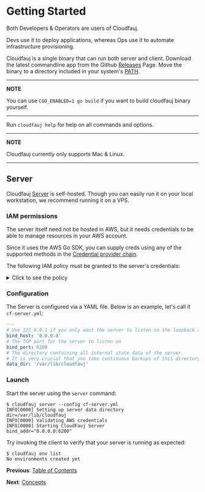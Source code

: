 # Getting Started
Both Developers & Operators are users of Cloudfauj.

Devs use it to deploy applications, whereas Ops use it to automate infrastructure provisioning.

Cloudfauj is a single binary that can run both server and client. Download the latest commandline app from the Github [Releases]() Page. Move the binary to a directory included in your system's [PATH](https://superuser.com/questions/284342/what-are-path-and-other-environment-variables-and-how-can-i-set-or-use-them).

---
**NOTE**

You can use `CGO_ENABLED=1 go build` if you want to build cloudfauj binary yourself.

---

Run `cloudfauj help` for help on all commands and options.

---
**NOTE**

Cloudfauj currently only supports Mac & Linux.

---

## Server
Cloudfauj [Server](./concepts.md#architecture) is self-hosted. Though you can easily run it on your local workstation, we recommend running it on a VPS.

### IAM permissions
The server itself need not be hosted in AWS, but it needs credentials to be able to manage resources in your AWS account.

Since it uses the AWS Go SDK, you can supply creds using any of the supported methods in the [Credential provider chain](https://aws.github.io/aws-sdk-go-v2/docs/configuring-sdk/#specifying-credentials).

The following IAM policy must be granted to the server's credentials:

<details>
  <summary>Click to see the policy</summary>

  ```json
  {
      "Version": "2012-10-17",
      "Statement": [
          {
              "Sid": "CloudfaujServerPermissions",
              "Effect": "Allow",
              "Action": [
                  "ec2:CreateTags",
                  "ec2:DeleteTags",
                  "ec2:DescribeVpcs",
                  "ec2:DescribeRouteTables",
                  "ec2:CreateVpc",
                  "ec2:DeleteVpc",
                  "ec2:CreateInternetGateway",
                  "ec2:AttachInternetGateway",
                  "ec2:DeleteInternetGateway",
                  "ec2:DetachInternetGateway",
                  "ec2:CreateRoute",
                  "ec2:CreateRouteTable",
                  "ec2:DeleteRoute",
                  "ec2:DeleteRouteTable",
                  "ec2:CreateSubnet",
                  "ec2:DeleteSubnet",
                  "ec2:CreateSecurityGroup",
                  "ec2:DeleteSecurityGroup",
                  "ec2:ModifySecurityGroupRules",
                  "ec2:RevokeSecurityGroupEgress",
                  "ec2:RevokeSecurityGroupIngress",
                  "ec2:UpdateSecurityGroupRuleDescriptionsEgress",
                  "ec2:UpdateSecurityGroupRuleDescriptionsEgress",
                  "ec2:AuthorizeSecurityGroupEgress",
                  "ec2:AuthorizeSecurityGroupIngress",
                  "iam:CreateRole",
                  "iam:DeleteRole",
                  "iam:AttachRolePolicy",
                  "iam:DetachRolePolicy",
                  "iam:DeleteRolePolicy",
                  "iam:PutRolePolicy",
                  "iam:PassRole",
                  "ecs:CreateCluster",
                  "ecs:DeleteCluster",
                  "ecs:CreateService",
                  "ecs:DeleteService",
                  "ecs:DeregisterTaskDefinition",
                  "ecs:RegisterTaskDefinition",
                  "ecs:UpdateService",
                  "ecs:UpdateCluster",
                  "ecs:DescribeClusters",
                  "ecs:DescribeServices",
                  "ecs:TagResource",
                  "ecs:UntagResource"
              ],
              "Resource": ["*"]
          }
      ]
  }
  ```
</details>

### Configuration
The Server is configured via a YAML file. Below is an example, let's call it `cf-server.yml`:
```yaml
---
# Use 127.0.0.1 if you only want the server to listen on the loopback address
bind_host: '0.0.0.0'
# The TCP port for the server to listen on
bind_port: 6200
# The directory containing all internal state data of the server.
# It is very crucial that you take continuous backups of this directory.
data_dir: '/var/lib/cloudfauj'
```

### Launch
Start the server using the `server` command:

```
$ cloudfauj server --config cf-server.yml
INFO[0000] Setting up server data directory              dir=/var/lib/cloudfauj
INFO[0000] Validating AWS credentials
INFO[0000] Starting CloudFauj Server                     bind_addr="0.0.0.0:6200"
```

Try invoking the client to verify that your server is running as expected:
```
$ cloudfauj env list
No environments created yet
```

**Previous**: [Table of Contents](../README.md#documentation)

**Next**: [Concepts](./concepts.md)